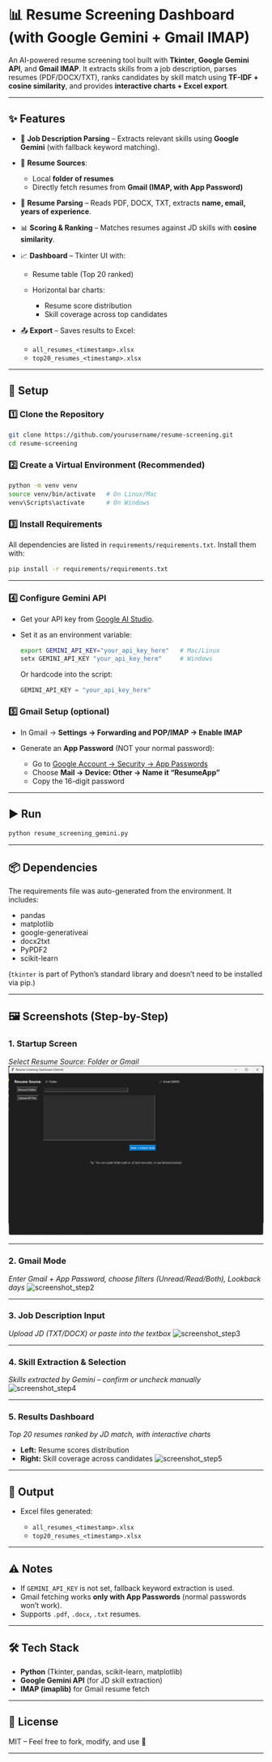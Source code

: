 

# 📊 Resume Screening Dashboard (with Google Gemini + Gmail IMAP)

An AI-powered resume screening tool built with **Tkinter**, **Google Gemini API**, and **Gmail IMAP**.
It extracts skills from a job description, parses resumes (PDF/DOCX/TXT), ranks candidates by skill match using **TF-IDF + cosine similarity**, and provides **interactive charts + Excel export**.

---

## ✨ Features

* 📝 **Job Description Parsing** – Extracts relevant skills using **Google Gemini** (with fallback keyword matching).
* 📂 **Resume Sources**:

  * Local **folder of resumes**
  * Directly fetch resumes from **Gmail (IMAP, with App Password)**
* 📑 **Resume Parsing** – Reads PDF, DOCX, TXT, extracts **name, email, years of experience**.
* 📊 **Scoring & Ranking** – Matches resumes against JD skills with **cosine similarity**.
* 📈 **Dashboard** – Tkinter UI with:

  * Resume table (Top 20 ranked)
  * Horizontal bar charts:

    * Resume score distribution
    * Skill coverage across top candidates
* 📤 **Export** – Saves results to Excel:

  * `all_resumes_<timestamp>.xlsx`
  * `top20_resumes_<timestamp>.xlsx`

---

## 🚀 Setup

### 1️⃣ Clone the Repository
```bash
git clone https://github.com/yourusername/resume-screening.git
cd resume-screening
````

### 2️⃣ Create a Virtual Environment (Recommended)

```bash
python -m venv venv
source venv/bin/activate   # On Linux/Mac
venv\Scripts\activate      # On Windows
```

### 3️⃣ Install Requirements

All dependencies are listed in `requirements/requirements.txt`.
Install them with:

```bash
pip install -r requirements/requirements.txt
```

---

### 4️⃣ Configure Gemini API

* Get your API key from [Google AI Studio](https://aistudio.google.com).
* Set it as an environment variable:

  ```bash
  export GEMINI_API_KEY="your_api_key_here"   # Mac/Linux
  setx GEMINI_API_KEY "your_api_key_here"     # Windows
  ```

  Or hardcode into the script:

  ```python
  GEMINI_API_KEY = "your_api_key_here"
  ```

### 5️⃣ Gmail Setup (optional)

* In Gmail → **Settings → Forwarding and POP/IMAP → Enable IMAP**
* Generate an **App Password** (NOT your normal password):

  * Go to [Google Account → Security → App Passwords](https://myaccount.google.com/apppasswords)
  * Choose **Mail → Device: Other → Name it “ResumeApp”**
  * Copy the 16-digit password

---

## ▶️ Run

```bash
python resume_screening_gemini.py
```

---

## 📦 Dependencies

The requirements file was auto-generated from the environment. It includes:

* pandas
* matplotlib
* google-generativeai
* docx2txt
* PyPDF2
* scikit-learn

(`tkinter` is part of Python’s standard library and doesn’t need to be installed via pip.)

---

## 🖼️ Screenshots (Step-by-Step)

### 1. Startup Screen

*Select Resume Source: Folder or Gmail*
![screenshot\_step1](screenshots/step1_source.png)

---

### 2. Gmail Mode

*Enter Gmail + App Password, choose filters (Unread/Read/Both), Lookback days*
![screenshot\_step2](docs/screenshots/step2_gmail.png)

---

### 3. Job Description Input

*Upload JD (TXT/DOCX) or paste into the textbox*
![screenshot\_step3](docs/screenshots/step3_jd.png)

---

### 4. Skill Extraction & Selection

*Skills extracted by Gemini – confirm or uncheck manually*
![screenshot\_step4](docs/screenshots/step4_skills.png)

---

### 5. Results Dashboard

*Top 20 resumes ranked by JD match, with interactive charts*

* **Left:** Resume scores distribution
* **Right:** Skill coverage across candidates
  ![screenshot\_step5](docs/screenshots/step5_results.png)

---

## 📂 Output

* Excel files generated:

  * `all_resumes_<timestamp>.xlsx`
  * `top20_resumes_<timestamp>.xlsx`

---

## ⚠️ Notes

* If `GEMINI_API_KEY` is not set, fallback keyword extraction is used.
* Gmail fetching works **only with App Passwords** (normal passwords won’t work).
* Supports `.pdf`, `.docx`, `.txt` resumes.

---

## 🛠️ Tech Stack

* **Python** (Tkinter, pandas, scikit-learn, matplotlib)
* **Google Gemini API** (for JD skill extraction)
* **IMAP (imaplib)** for Gmail resume fetch

---

## 📜 License

MIT – Feel free to fork, modify, and use 🚀

---
